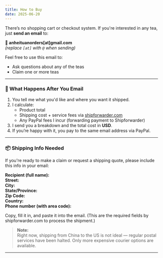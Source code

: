 ```yaml
---
title: How to Buy
date: 2025-06-20  
---
```


There’s no shopping cart or checkout system. If you're interested in any tea, just **send an email** to:

**📧 anheituanorders[at]gmail.com**  
*(replace `[at]` with `@` when sending)*

Feel free to use this email to:
- Ask questions about any of the teas
- Claim one or more teas

---

### 🧾 What Happens After You Email

1. You tell me what you'd like and where you want it shipped.  
2. I calculate:  
    - Product total  
    - Shipping cost + service fees via [shipforwarder.com](https://www.shipforwarder.com)  
    - Any PayPal fees I incur (forwarding payment to Shipforwarder)
3. I send you a breakdown and the total cost in **USD**.  
4. If you’re happy with it, you pay to the same email address via PayPal.

---

### 📦 Shipping Info Needed

If you're ready to make a claim or request a shipping quote, please include this info in your email:

**Recipient (full name):**  
**Street:**  
**City:**  
**State/Province:**  
**Zip Code:**  
**Country:**  
**Phone number (with area code):**


Copy, fill it in, and paste it into the email. (This are the required fields by shipforwarder.com to process the shipment.)


> **Note:**  
> Right now, shipping from China to the US is not ideal — regular postal services have been halted. Only more expensive courier options are available.

---